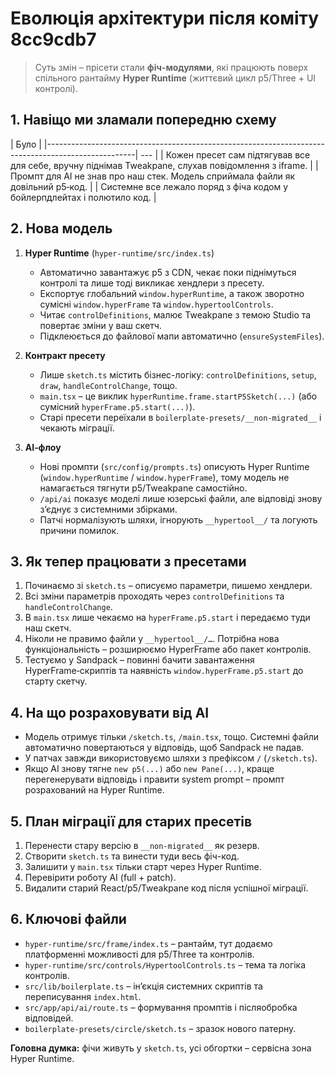# Еволюція архітектури після коміту 8cc9cdb7

> Суть змін – прісети стали **фіч-модулями**, які працюють поверх спільного рантайму **Hyper Runtime** (життєвий цикл p5/Three + UI контролі).

## 1. Навіщо ми зламали попередню схему

| Було                                                                                               | 
|----------------------------------------------------------------------------------------------------| --- |
| Кожен пресет сам підтягував все для себе, вручну піднімав Tweakpane, слухав повідомлення з iframe. | 
| Промпт для AI не знав про наш стек. Модель сприймала файли як довільний p5‑код.                    | 
| Системне все лежало  поряд з фіча кодом у бойлерпдлейтах    і полютило код.                        | 

## 2. Нова модель

1. **Hyper Runtime** (`hyper-runtime/src/index.ts`)
   - Автоматично завантажує p5 з CDN, чекає поки піднімуться контролі та лише тоді викликає хендлери з пресету.
   - Експортує глобальний `window.hyperRuntime`, а також зворотно сумісні `window.hyperFrame` та `window.hypertoolControls`.
   - Читає `controlDefinitions`, малює Tweakpane з темою Studio та повертає зміни у ваш скетч.
   - Підклеюється до файлової мапи автоматично (`ensureSystemFiles`).

2. **Контракт пресету**
   - Лише `sketch.ts` містить бізнес-логіку: `controlDefinitions`, `setup`, `draw`, `handleControlChange`, тощо.
   - `main.tsx` – це виклик `hyperRuntime.frame.startP5Sketch(...)` (або сумісний `hyperFrame.p5.start(...)`).
   - Старі пресети переїхали в `boilerplate-presets/__non-migrated__` і чекають міграції.

4. **AI‑флоу**
   - Нові промпти (`src/config/prompts.ts`) описують Hyper Runtime (`window.hyperRuntime` / `window.hyperFrame`), тому модель не намагається тягнути p5/Tweakpane самостійно.
   - `/api/ai` показує моделі лише юзерські файли, але відповіді знову зʼєднує з системними збірками.
   - Патчі нормалізують шляхи, ігнорують `__hypertool__/` та логують причини помилок.

## 3. Як тепер працювати з пресетами

1. Починаємо зі `sketch.ts` – описуємо параметри, пишемо хендлери.
2. Всі зміни параметрів проходять через `controlDefinitions` та `handleControlChange`.
3. В `main.tsx` лише чекаємо на `hyperFrame.p5.start` і передаємо туди наш скетч.
4. Ніколи не правимо файли у `__hypertool__/…`. Потрібна нова функціональність – розширюємо HyperFrame або пакет контролів.
5. Тестуємо у Sandpack – повинні бачити завантаження HyperFrame‑скриптів та наявність `window.hyperFrame.p5.start` до старту скетчу.

## 4. На що розраховувати від AI

- Модель отримує тільки `/sketch.ts`, `/main.tsx`, тощо. Системні файли автоматично повертаються у відповідь, щоб Sandpack не падав.
- У патчах завжди використовуємо шляхи з префіксом `/` (`/sketch.ts`).
- Якщо AI знову тягне `new p5(...)` або `new Pane(...)`, краще перегенерувати відповідь  і правити system prompt – промпт розрахований на Hyper Runtime.

## 5. План міграції для старих пресетів

1. Перенести стару версію в `__non-migrated__` як резерв.
2. Створити `sketch.ts` та винести туди весь фіч-код.
3. Залишити у `main.tsx` тільки старт через Hyper Runtime.
4. Перевірити роботу AI (full + patch).
5. Видалити старий React/p5/Tweakpane код після успішної міграції.

## 6. Ключові файли

- `hyper-runtime/src/frame/index.ts` – рантайм, тут додаємо платформенні можливості для p5/Three та контролів.
- `hyper-runtime/src/controls/HypertoolControls.ts` – тема та логіка контролів.
- `src/lib/boilerplate.ts` – інʼєкція системних скриптів та переписування `index.html`.
- `src/app/api/ai/route.ts` – формування промптів і післяобробка відповідей.
- `boilerplate-presets/circle/sketch.ts` – зразок нового патерну.

**Головна думка:** фічи живуть у `sketch.ts`, усі обгортки – сервісна зона Hyper Runtime.
